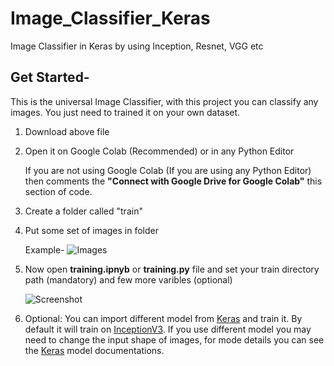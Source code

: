 # Image_Classifier_Keras

 Image Classifier in Keras by using Inception, Resnet, VGG etc

## Get Started-

This is the universal Image Classifier, with this project you can classify any images. You just need to trained it on your own dataset.

1. Download above file

2. Open it on Google Colab (Recommended) or in any Python Editor

	If you are not using Google Colab (If you are using any Python Editor) then comments the **"Connect with Google Drive for Google Colab"** this section of code.

3. Create a folder called "train"

4. Put some set of images in folder
	
	Example-
	![Images](https://i.ibb.co/fY95sdf/Capture.png) 
 

6. Now open **training.ipnyb** or **training.py** file and set your train directory path (mandatory) and few more varibles (optional)

	![Screenshot](https://i.ibb.co/rkV5P6P/2.png)


7. Optional: You can import different model from [Keras](https://keras.io/applications/) and train it. By default it will train on [InceptionV3](https://keras.io/applications/#inceptionv3). If you use different model you may need to change the input shape of images, for mode details you can see the [Keras](%28https://keras.io/applications/%29) model documentations.
